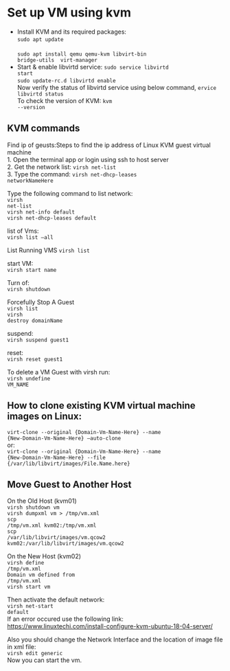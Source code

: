 # Set up VM using kvm
* Install KVM and its required packages:<br/>
<code>sudo apt update </code><br/>
<code>sudo apt install qemu qemu-kvm libvirt-bin  bridge-utils  virt-manager</code><br/>
* Start & enable libvirtd service:
<code>sudo service libvirtd start</code><br/>
<code>sudo update-rc.d libvirtd enable</code><br/>
Now verify the status of libvirtd service using below command,
<code>ervice libvirtd status</code><br/>
To check the version of KVM:
<code>kvm --version</code><br/>


## KVM commands
Find ip of geusts:Steps to find the ip address of Linux KVM guest virtual machine<br/>
    1. Open the terminal app or login using ssh to host server<br/>
    2. Get the network list: <code>virsh net-list</code><br/>
    3. Type the command: <code>virsh net-dhcp-leases networkNameHere</code><br/>

Type the following command to list network:<br/>
<code>virsh net-list</code><br/>
<code>virsh net-info default</code><br/>
<code>virsh net-dhcp-leases default</code><br/>

list of Vms:<br/>
<code>virsh list –all</code><br/>

List Running VMS
<code>virsh list</code><br/>


start VM:<br/>
<code>virsh start name</code><br/>


Turn of:<br/>
<code>virsh shutdown</code><br/>

Forcefully Stop A Guest<br/>
<code>virsh list</code><br/>
<code>virsh destroy domainName</code><br/>

suspend:<br/>
<code>virsh suspend guest1</code><br/>

reset:<br/>
<code>virsh reset guest1</code><br/>

To delete a VM Guest with virsh run:<br/>
<code>virsh undefine VM_NAME</code><br/>

## How to clone existing KVM virtual machine images on Linux:
<code>virt-clone --original {Domain-Vm-Name-Here} --name {New-Domain-Vm-Name-Here} –auto-clone</code><br/>
or:<br/>
<code>virt-clone --original {Domain-Vm-Name-Here} --name {New-Domain-Vm-Name-Here} --file {/var/lib/libvirt/images/File.Name.here}</code><br/>

## Move Guest to Another Host
On the Old Host (kvm01)<br/>
<code>virsh shutdown vm</code><br/>
<code>virsh dumpxml vm > /tmp/vm.xml</code><br/>
<code>scp /tmp/vm.xml kvm02:/tmp/vm.xml</code><br/>
<code>scp /var/lib/libvirt/images/vm.qcow2 kvm02:/var/lib/libvirt/images/vm.qcow2</code><br/>

On the New Host (kvm02)<br/>
<code>virsh define /tmp/vm.xml</code><br/>
<code>Domain vm defined from /tmp/vm.xml</code><br/>
<code>virsh start vm</code><br/>

Then activate the default network:<br/>
<code>virsh net-start default</code><br/>
If an error occured use the following link:<br/>
https://www.linuxtechi.com/install-configure-kvm-ubuntu-18-04-server/
    
Also you should change the Network Interface and the location of image file in xml file:<br/>
<code>virsh edit generic</code><br/>
Now you can start the vm.

